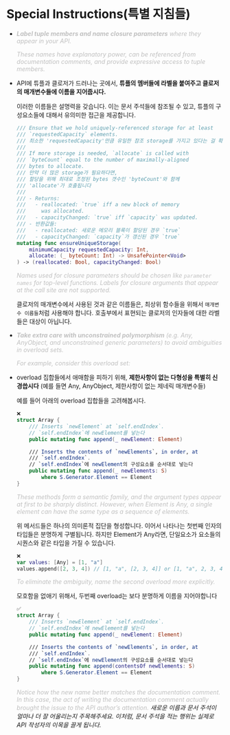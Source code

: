 
# Special Instructions(특별 지침들)

- <i><span style="color: #C0C0C0">**Label tuple members and name closure parameters** where they appear in your API.</span></i>

    <i><span style="color: #C0C0C0">These names have explanatory power, can be referenced from documentation comments, and provide expressive access to tuple members.</span></i>
    
- API에 튜플과 클로저가 드러나는 곳에서, **튜플의 멤버들에 라벨을 붙여주고 클로저의 매개변수들에 이름을 지어줍시다.**

    이러한 이름들은 설명력을 갖습니다. 이는 문서 주석들에 참조될 수 있고, 튜플의 구성요소들에 대해서 유의미한 접근을 제공합니다.
    
    ```swift
    /// Ensure that we hold uniquely-referenced storage for at least
    /// `requestedCapacity` elements.
    /// 최소한 'requestedCapacity'만큼 유일한 참조 storage를 가지고 있다는 걸 확인합니다.
    ///
    /// If more storage is needed, `allocate` is called with
    /// `byteCount` equal to the number of maximally-aligned
    /// bytes to allocate.
    /// 만약 더 많은 storage가 필요하다면,
    /// 할당을 위해 최대로 조정된 bytes 갯수인 'byteCount'와 함께
    /// 'allocate'가 호출됩니다
    ///
    /// - Returns:
    ///   - reallocated: `true` iff a new block of memory
    ///     was allocated.
    ///   - capacityChanged: `true` iff `capacity` was updated.
    /// - 반환값들:
    ///   - reallocated: 새로운 메모리 블록이 할당된 경우 `true` 
    ///   - capacityChanged: `capacity`가 갱신된 경우 `true`
    mutating func ensureUniqueStorage(
        minimumCapacity requestedCapacity: Int, 
        allocate: (_ byteCount: Int) -> UnsafePointer<Void>
    ) -> (reallocated: Bool, capacityChanged: Bool)
    ```

    <i><span style="color: #C0C0C0">Names used for closure parameters should be chosen like `parameter names` for top-level functions. Labels for closure arguments that appear at the call site are not supported.</span></i>
    
    클로저의 매개변수에서 사용된 것과 같은 이름들은, 최상위 함수들을 위해서 `매개변수 이름들`처럼 사용해야 합니다. 호출부에서 표현되는 클로저의 인자들에 대한 라벨들은 대상이 아닙니다.    

- <i><span style="color: #C0C0C0">**Take extra care with unconstrained polymorphism** (e.g. Any, AnyObject, and unconstrained generic parameters) to avoid ambiguities in overload sets.</span></i>

    <i><span style="color: #C0C0C0">For example, consider this overload set:</span></i>

- overload 집합들에서 애매함을 피하기 위해, **제한사항이 없는 다형성을 특별히 신경씁시다** (예를 들면 Any, AnyObject, 제한사항이 없는 제네릭 매개변수들)

    예를 들어 아래의 overload 집합들을 고려해봅시다.

    ```swift
    ❌
    struct Array {
        /// Inserts `newElement` at `self.endIndex`.
        // `self.endIndex`에 newElement를 넣는다
        public mutating func append(_ newElement: Element)

        /// Inserts the contents of `newElements`, in order, at
        /// `self.endIndex`.
        // `self.endIndex`에 newElement의 구성요소를 순서대로 넣는다
        public mutating func append(_ newElements: S)
            where S.Generator.Element == Element
    }
    ```

    <i><span style="color: #C0C0C0">These methods form a semantic family, and the argument types appear at first to be sharply distinct. However, when Element is Any, a single element can have the same type as a sequence of elements.</span></i>
    
    위 메서드들은 하나의 의미론적 집단을 형성합니다. 이어서 나타나는 첫번째 인자의 타입들은 분명하게 구별됩니다. 하지만 Element가 Any라면, 단일요소가 요소들의 시퀀스와 같은 타입을 가질 수 있습니다.
    
    ```swift
    ❌
    var values: [Any] = [1, "a"]
    values.append([2, 3, 4]) // [1, "a", [2, 3, 4]] or [1, "a", 2, 3, 4]?
    ```

    <i><span style="color: #C0C0C0">To eliminate the ambiguity, name the second overload more explicitly.</span></i>
    
    모호함을 없애기 위해서, 두번째 overload는 보다 분명하게 이름을 지어야합니다

    ```swift
    ✅
    struct Array {
        /// Inserts `newElement` at `self.endIndex`.
        // `self.endIndex`에 newElement를 넣는다
        public mutating func append(_ newElement: Element)

        /// Inserts the contents of `newElements`, in order, at
        /// `self.endIndex`.
        // `self.endIndex`에 newElement의 구성요소를 순서대로 넣는다
        public mutating func append(contentsOf newElements: S)
            where S.Generator.Element == Element
    }
    ```

    <i><span style="color: #C0C0C0">Notice how the new name better matches the documentation comment. In this case, the act of writing the documentation comment actually brought the issue to the API author’s attention.</span><i>
    새로운 이름과 문서 주석이 얼마나 더 잘 어울리는지 주목해주세요. 이처럼, 문서 주석을 적는 행위는 실제로 API 작성자의 이목을 끌게 됩니다.
    
    
